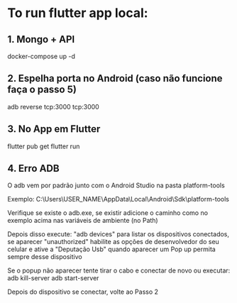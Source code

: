 # To run flutter app local:

## 1. Mongo + API
docker-compose up -d


## 2. Espelha porta no Android (caso não funcione faça o passo 5)
adb reverse tcp:3000 tcp:3000


## 3. No App em Flutter
flutter pub get
flutter run


## 4. Erro ADB
O adb vem por padrão junto com o Android Studio na pasta platform-tools

Exemplo:
C:\Users\USER_NAME\AppData\Local\Android\Sdk\platform-tools

Verifique se existe o adb.exe, se existir adicione o caminho como no exemplo acima nas variáveis de ambiente (no Path)

Depois disso execute: "adb devices" para listar os dispositivos conectados, se aparecer "unauthorized" habilite as opções de desenvolvedor do seu celular e ative a "Deputação Usb" quando aparecer um Pop up permita sempre desse dispositivo

Se o popup não aparecer tente tirar o cabo e conectar de novo ou executar:
adb kill-server
adb start-server

Depois do dispositivo se conectar, volte ao Passo 2